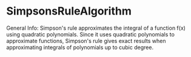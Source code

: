 # SimpsonsRuleAlgorithm

General Info: Simpson's rule approximates the integral of a function f(x)
using quadratic polynomials. Since it uses quadratic polynomials to
approximate functions, Simpson's rule gives exact results when
approximating integrals of polynomials up to cubic degree.
